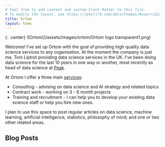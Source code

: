 ```yaml
---
# Feel free to add content and custom Front Matter to this file.
# To modify the layout, see https://jekyllrb.com/docs/themes/#overriding-theme-defaults
title: Ortom
layout: home
---
```

{: .center}
![Ortom](/assets/images/ortom/Ortom logo transparent1.png)

Welcome! I've set up Ortom with the goal of providing high quality data science services to any organisation. At the moment the company is just me, Tom Liptrot providing data science services in the UK. I've been doing data science for the last 10 years in one way or another, most recently as head of data science at [Peak](https://www.peak.ai).

At Ortom I offer a three main [services](/services):

- Consulting - advising on data science and AI strategy and related topics
- Contract work - working on 3 - 6 month projects
- Training and recruitment - I can help you to develop your existing data science staff or help you hire new ones.

I plan to use this space to post regular articles on data science, machine learning, artificial intelligence, statistics, philosophy of  mind; and one or two other related areas.

## Blog Posts
